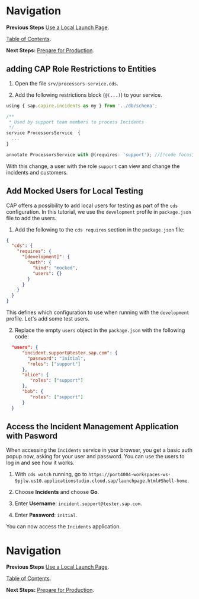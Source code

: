 # Navigation

**Previous Steps**
 [Use a Local Launch Page](05_Use_a_Local_Launch_Page.md).

[Table of Contents](Table_of_Contents.md).

**Next Steps:**
[Prepare for Production](07_Prepare_for_Production.md).

## adding CAP Role Restrictions to Entities

1. Open the file `srv/processors-service.cds`.

2. Add the following restrictions block (`@(...)`) to your service.

```js
using { sap.capire.incidents as my } from '../db/schema';

/**
 * Used by support team members to process Incidents
 */
service ProcessorsService  {
  ...
}

annotate ProcessorsService with @(requires: 'support'); //[!code focus]
```

With this change, a user with the role `support` can view and change the incidents and customers.

## Add Mocked Users for Local Testing

CAP offers a possibility to add local users for testing as part of the `cds` configuration. In this tutorial, we use the `development` profile in `package.json` file to add the users.

1. Add the following to the `cds requires` section in the `package.json` file:

```json
{
  "cds": {
    "requires": {
      "[development]": {
        "auth": {
          "kind": "mocked",
          "users": {}
        }
      }
    }
  }
}
```

This defines which configuration to use when running with the `development` profile.
Let's add some test users.

2. Replace the empty `users` object in the `package.json` with the following code:

```json
  "users": {
      "incident.support@tester.sap.com": {
        "password": "initial",
        "roles": ["support"]
      },
      "alice": {
         "roles": ["support"]
      },
      "bob": {
         "roles": ["support"]
      }
  }
```

## Access the Incident Management Application with Pasword

When accessing the `Incidents` service in your browser, you get a basic auth popup now, asking for your user and password. You can use the users to log in and see how it works.

1. With `cds watch` running, go to `https://port4004-workspaces-ws-9pjlw.us10.applicationstudio.cloud.sap/launchpage.html#Shell-home`.

2. Choose **Incidents** and choose **Go**.

3. Enter **Username**: `incident.support@tester.sap.com`.

4. Enter **Password**: `initial`.

You can now access the `Incidents` application.

# Navigation

**Previous Steps**
 [Use a Local Launch Page](05_Use_a_Local_Launch_Page.md).

[Table of Contents](Table_of_Contents.md).

**Next Steps:**
[Prepare for Production](07_Prepare_for_Production.md).
